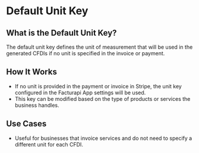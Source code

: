 # Default Unit Key

## **What is the Default Unit Key?**  
The default unit key defines the unit of measurement that will be used in the generated CFDIs if no unit is specified in the invoice or payment.

## **How It Works**  
- If no unit is provided in the payment or invoice in Stripe, the unit key configured in the Facturapi App settings will be used.  
- This key can be modified based on the type of products or services the business handles.

## **Use Cases**  
- Useful for businesses that invoice services and do not need to specify a different unit for each CFDI.